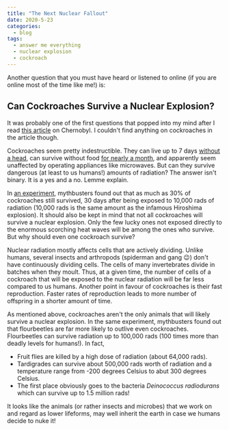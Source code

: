 ```yaml
---
title: "The Next Nuclear Fallout"
date: 2020-5-23
categories:
  - blog
tags:
  - answer me everything
  - nuclear explosion
  - cockroach
---
```


Another question that you must have heard or listened to online (if you are online most of the time like me!) is:

## Can Cockroaches Survive a Nuclear Explosion?

It was probably one of the first questions that popped into my mind after I read [this article](https://www.nationalgeographic.com/news/2016/04/060418-chernobyl-wildlife-thirty-year-anniversary-science/) on Chernobyl. I couldn't find anything on cockroaches in the article though.

Cockroaches seem pretty indestructible. They can live up to 7 days [without a head](https://cockroachfacts.com/how-long-can-cockroach-live-without-head/), can survive without food [for nearly a month](https://www.pestworld.org/news-hub/pest-articles/fascinating-cockroach-facts/), and apparently seem unaffected by operating appliances like microwaves. But can they survive dangerous (at least to us humans!) amounts of radiation? The answer isn't binary. It is a yes and a no. Lemme explain.

In [an experiment](https://www.youtube.com/watch?v=LxCYQvGNoGY), mythbusters found out that as much as 30% of cockroaches still survived, 30 days after being exposed to 10,000 rads of radiation (10,000 rads is the same amount as the infamous Hiroshima explosion). It should also be kept in mind that not all cockroaches will survive a nuclear explosion. Only the few lucky ones not exposed directly to the enormous scorching heat waves will be among the ones who survive. But why should even one cockroach survive?

Nuclear radiation mostly affects cells that are actively dividing. Unlike humans, several insects and arthropods (spiderman and gang :wink:) don't have continuously dividing cells. The cells of many invertebrates divide in batches when they moult. Thus, at a given time, the number of cells of a cockroach that will be exposed to the nuclear radiation will be far less compared to us humans. Another point in favour of cockroaches is their fast reproduction. Faster rates of reproduction leads to more number of offspring in a shorter amount of time.

As mentioned above, cockroaches aren't the only animals that will likely survive a nuclear explosion. In the same experiment, mythbusters found out that flourbeetles are far more likely to outlive even cockroaches. Flourbeetles can survive radiation up to 100,000 rads (100 times more than deadly levels for humans!). In fact,

* Fruit flies are killed by a high dose of radiation (about 64,000 rads).
* Tardigrades can survive about 500,000 rads worth of radiation and a temperature range from -200 degrees Celsius to abut 300 degrees Celsius.
* The first place obviously goes to the bacteria *Deinococcus radiodurans* which can survive up to 1.5 million rads!

It looks like the animals (or rather insects and microbes) that we work on and regard as lower lifeforms, may well inherit the earth in case we humans decide to nuke it!
